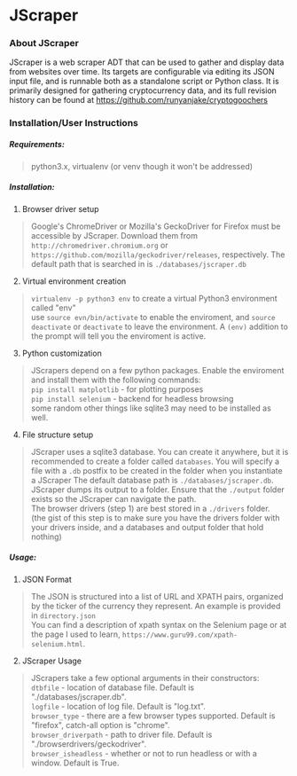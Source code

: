 # JScraper

### About JScraper
JScraper is a web scraper ADT that can be used to gather and display data from websites over time. Its targets are configurable via editing its JSON input file, and is runnable both as a standalone script or Python class. It is primarily designed for gathering cryptocurrency data, and its full revision history can be found at https://github.com/runyanjake/cryptogoochers 


### Installation/User Instructions 

##### Requirements:
> python3.x, virtualenv (or venv though it won't be addressed)

##### Installation:
1. Browser driver setup 
> Google's ChromeDriver or Mozilla's GeckoDriver for Firefox must be accessible by JScraper. Download them from `http://chromedriver.chromium.org` or `https://github.com/mozilla/geckodriver/releases`, respectively. The default path that is searched in is `./databases/jscraper.db`<br>
2. Virtual environment creation
> `virtualenv -p python3 env` to create a virtual Python3 environment called "env"<br>
> use `source evn/bin/activate` to enable the enviroment, and `source deactivate` or `deactivate` to leave the environment. A `(env)` addition to the prompt will tell you the enviroment is active.<br>
3. Python customization
> JScrapers depend on a few python packages. Enable the enviroment and install them with the following commands:<br>
> `pip install matplotlib` - for plotting purposes<br>
> `pip install selenium` - backend for headless browsing<br>
> some random other things like sqlite3 may need to be installed as well.<br>
4. File structure setup
> JScraper uses a sqlite3 database. You can create it anywhere, but it is recommended to create a folder called `databases`. You will specify a file with a `.db` postfix to be created in the folder when you instantiate a JScraper The default database path is `./databases/jscraper.db`.<br>
> JScraper dumps its output to a folder. Ensure that the `./output` folder exists so the JScraper can navigate the path.<br>
> The browser drivers (step 1) are best stored in a `./drivers` folder.<br>
> (the gist of this step is to make sure you have the drivers folder with your drivers inside, and a databases and output folder that hold nothing)

##### Usage:
1. JSON Format
> The JSON is structured into a list of URL and XPATH pairs, organized by the ticker of the currency they represent. An example is provided in `directory.json`<br>
> You can find a description of xpath syntax on the Selenium page or at the page I used to learn, `https://www.guru99.com/xpath-selenium.html`.
2. JScraper Usage
> JScrapers take a few optional arguments in their constructors:<br>
> `dtbfile` - location of database file. Default is "./databases/jscraper.db".<br>
> `logfile` - location of log file. Default is "log.txt". <br>
> `browser_type` - there are a few browser types supported. Default is "firefox", catch-all option is "chrome".<br>
> `browser_driverpath` - path to driver file. Default is "./browserdrivers/geckodriver".<br>
> `browser_isheadless` - whether or not to run headless or with a window. Default is True.<br>